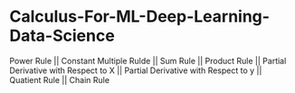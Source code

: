 # Calculus-For-ML-Deep-Learning-Data-Science
Power Rule || Constant Multiple Rulde || Sum Rule || Product Rule || Partial Derivative with Respect to X ||  Partial Derivative with Respect to y || Quatient Rule || Chain Rule 

